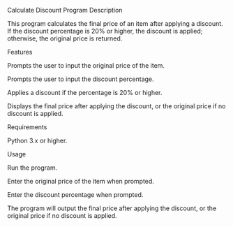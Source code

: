 Calculate Discount Program
Description

This program calculates the final price of an item after applying a discount. If the discount percentage is 20% or higher, the discount is applied; otherwise, the original price is returned.

Features

Prompts the user to input the original price of the item.

Prompts the user to input the discount percentage.

Applies a discount if the percentage is 20% or higher.

Displays the final price after applying the discount, or the original price if no discount is applied.

Requirements

Python 3.x or higher.

Usage

Run the program.

Enter the original price of the item when prompted.

Enter the discount percentage when prompted.

The program will output the final price after applying the discount, or the original price if no discount is applied.